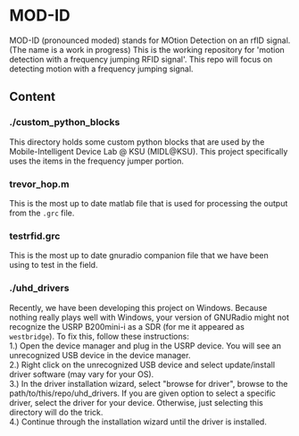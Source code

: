 # MOD-ID  
MOD-ID (pronounced moded) stands for MOtion Detection on an rfID signal. (The name is a work in progress)
This is the working repository for 'motion detection with a frequency jumping RFID signal'. This repo will focus on detecting motion with a frequency jumping signal.

## Content  
### ./custom_python_blocks  
This directory holds some custom python blocks that are used by the Mobile-Intelligent Device Lab @ KSU (MIDL@KSU). This project specifically uses the items in the frequency jumper portion.  

### trevor_hop.m  
This is the most up to date matlab file that is used for processing the output from the `.grc` file.

### testrfid.grc  
This is the most up to date gnuradio companion file that we have been using to test in the field.

### ./uhd_drivers  
Recently, we have been developing this project on Windows. Because nothing really plays well with Windows, your version of GNURadio might not recognize the USRP B200mini-i as a SDR (for me it appeared as `westbridge`). To fix this, follow these instructions:  
1.) Open the device manager and plug in the USRP device. You will see an unrecognized USB device in the device manager.  
2.) Right click on the unrecognized USB device and select update/install driver software (may vary for your OS).  
3.) In the driver installation wizard, select "browse for driver", browse to the path/to/this/repo/uhd_drivers. If you are given option to select a specific driver, select the driver for your device. Otherwise, just selecting this directory will do the trick.  
4.) Continue through the installation wizard until the driver is installed.  